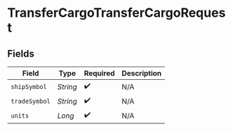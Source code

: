 # TransferCargoTransferCargoRequest


## Fields

| Field              | Type               | Required           | Description        |
| ------------------ | ------------------ | ------------------ | ------------------ |
| `shipSymbol`       | *String*           | :heavy_check_mark: | N/A                |
| `tradeSymbol`      | *String*           | :heavy_check_mark: | N/A                |
| `units`            | *Long*             | :heavy_check_mark: | N/A                |